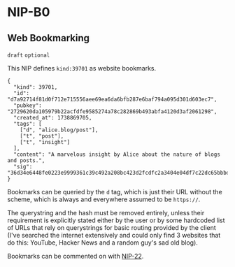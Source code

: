 NIP-B0
======

Web Bookmarking
---------------

`draft` `optional`

This NIP defines `kind:39701` as website bookmarks.

```jsonc
{
  "kind": 39701,
  "id": "d7a92714f81d0f712e715556aee69ea6da6bfb287e6baf794a095d301d603ec7",
  "pubkey": "2729620da105979b22acfdfe9585274a78c282869b493abfa4120d3af2061298",
  "created_at": 1738869705,
  "tags": [
    ["d", "alice.blog/post"],
    ["t", "post"],
    ["t", "insight"]
  ],
  "content": "A marvelous insight by Alice about the nature of blogs and posts.",
  "sig": "36d34e6448fe0223e9999361c39c492a208bc423d2fcdfc2a3404e04df7c22dc65bbbd62dbe8a4373c62e4d29aac285b5aa4bb9b4b8053bd6207a8b45fbd0c98"
}
```

Bookmarks can be queried by the `d` tag, which is just their URL without the scheme, which is always and everywhere assumed to be `https://`.

The querystring and the hash must be removed entirely, unless their requirement is explicitly stated either by the user or by some hardcoded list of URLs that rely on querystrings for basic routing provided by the client (I've searched the internet extensively and could only find 3 websites that do this: YouTube, Hacker News and a random guy's sad old blog).

Bookmarks can be commented on with [NIP-22](22.md).
